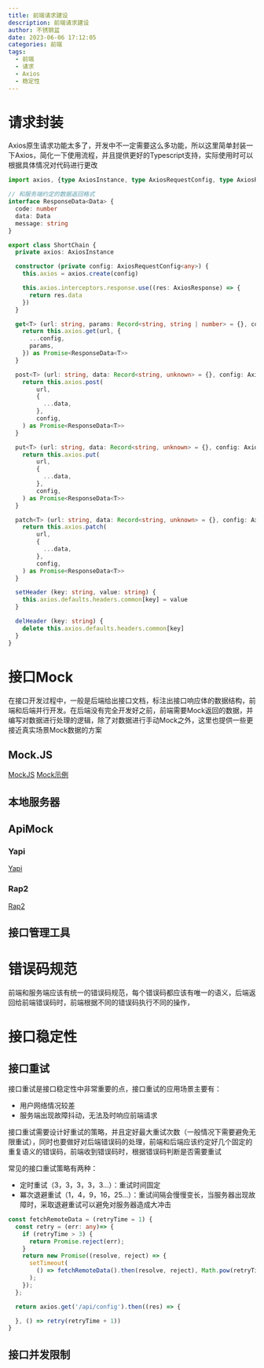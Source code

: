 ```yaml
---
title: 前端请求建设
description: 前端请求建设
author: 不锈钢盆
date: 2023-06-06 17:12:05
categories: 前端
tags:
  - 前端
  - 请求
  - Axios
  - 稳定性
---
```


# 请求封装

Axios原生请求功能太多了，开发中不一定需要这么多功能，所以这里简单封装一下Axios，简化一下使用流程，并且提供更好的Typescript支持，实际使用时可以根据具体情况对代码进行更改

```ts
import axios, {type AxiosInstance, type AxiosRequestConfig, type AxiosResponse} from 'axios'

// 和服务端约定的数据返回格式
interface ResponseData<Data> {
  code: number
  data: Data
  message: string
}

export class ShortChain {
  private axios: AxiosInstance

  constructor (private config: AxiosRequestConfig<any>) {
    this.axios = axios.create(config)

    this.axios.interceptors.response.use((res: AxiosResponse) => {
      return res.data
    })
  }

  get<T> (url: string, params: Record<string, string | number> = {}, config: AxiosRequestConfig = {}) {
    return this.axios.get(url, {
      ...config,
      params,
    }) as Promise<ResponseData<T>>
  }

  post<T> (url: string, data: Record<string, unknown> = {}, config: AxiosRequestConfig = {}) {
    return this.axios.post(
        url,
        {
          ...data,
        },
        config,
    ) as Promise<ResponseData<T>>
  }

  put<T> (url: string, data: Record<string, unknown> = {}, config: AxiosRequestConfig = {}) {
    return this.axios.put(
        url,
        {
          ...data,
        },
        config,
    ) as Promise<ResponseData<T>>
  }

  patch<T> (url: string, data: Record<string, unknown> = {}, config: AxiosRequestConfig = {}) {
    return this.axios.patch(
        url,
        {
          ...data,
        },
        config,
    ) as Promise<ResponseData<T>>
  }

  setHeader (key: string, value: string) {
    this.axios.defaults.headers.common[key] = value
  }

  delHeader (key: string) {
    delete this.axios.defaults.headers.common[key]
  }
}
```

# 接口Mock

在接口开发过程中，一般是后端给出接口文档，标注出接口响应体的数据结构，前端和后端并行开发。在后端没有完全开发好之前，前端需要Mock返回的数据，并编写对数据进行处理的逻辑，除了对数据进行手动Mock之外，这里也提供一些更接近真实场景Mock数据的方案

## Mock.JS

[MockJS](https://github.com/nuysoft/Mock) [Mock示例](http://mockjs.com/examples.html)

## 本地服务器

## ApiMock

### Yapi

[Yapi](https://github.com/YMFE/yapi)

### Rap2

[Rap2](https://github.com/thx/rap2-delos)

## 接口管理工具

# 错误码规范

前端和服务端应该有统一的错误码规范，每个错误码都应该有唯一的语义，后端返回给前端错误码时，前端根据不同的错误码执行不同的操作，

# 接口稳定性

## 接口重试

接口重试是接口稳定性中非常重要的点，接口重试的应用场景主要有：

- 用户网络情况较差
- 服务端出现故障抖动，无法及时响应前端请求

接口重试需要设计好重试的策略，并且定好最大重试次数（一般情况下需要避免无限重试），同时也要做好对后端错误码的处理，前端和后端应该约定好几个固定的重复语义的错误码，前端收到错误码时，根据错误码判断是否需要重试

常见的接口重试策略有两种：

- 定时重试（3，3，3，3，3...）：重试时间固定
- 冪次退避重试（1，4，9，16，25...）：重试间隔会慢慢变长，当服务器出现故障时，采取退避重试可以避免对服务器造成大冲击

```ts
const fetchRemoteData = (retryTime = 1) {
  const retry = (err: any)=> {
    if (retryTime > 3) {
      return Promise.reject(err);
    }
    return new Promise((resolve, reject) => {
      setTimeout(
        () => fetchRemoteData().then(resolve, reject), Math.pow(retryTime, 2) * 1000,
      );
    });
  };

  return axios.get('/api/config').then((res) => {

  }, () => retry(retryTime + 1))
}
```

## 接口并发限制
